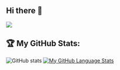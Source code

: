 ## Hi there 👋

![](https://visitor-badge.laobi.icu/badge?page_id=catasofia.catasofia)

## :trophy: My GitHub Stats:

![GitHub stats](https://github-readme-stats.vercel.app/api?username=catasofia&show_icons=true&theme=radical)
[![My GitHub Language Stats](https://github-readme-stats.vercel.app/api/top-langs/?username=catasofia&langs_count=5&theme=tokyonight)]()
